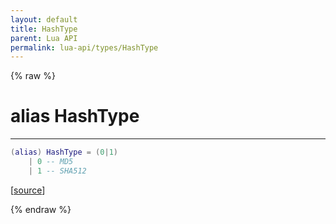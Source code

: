 ```yaml
---
layout: default
title: HashType
parent: Lua API
permalink: lua-api/types/HashType
---
```


{% raw %}

# alias HashType
---



```lua
(alias) HashType = (0|1)
    | 0 -- MD5
    | 1 -- SHA512

```




[<a href="https://github.com/beyond-all-reason/RecoilEngine/blob/b4d0041e4c68c34dace9abf492f9193d28ef5d7e/rts/Lua/LuaVFS.cpp#L902-L906" target="_blank">source</a>]


{% endraw %}